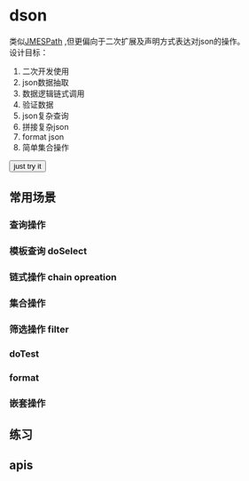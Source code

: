 # dson

类似[JMESPath](https://jmespath.org/) ,但更偏向于二次扩展及声明方式表达对json的操作。  
设计目标：  
1. 二次开发使用
2. json数据抽取
3. 数据逻辑链式调用
4. 验证数据
5. json复杂查询
6. 拼接复杂json
7. format json
8. 简单集合操作


<button onclick="abc()"> just try it </button>


## 常用场景

### 查询操作

### 模板查询 doSelect

### 链式操作 chain opreation

### 集合操作

### 筛选操作 filter

### doTest

### format

### 嵌套操作

## 练习

## apis



